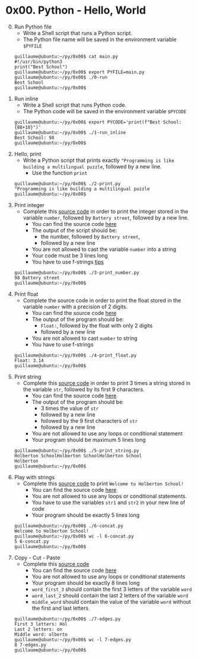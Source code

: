 # 0x00. Python - Hello, World

0. Run Python file
	- Write a Shell script that runs a Python script.
	- The Python file name will be saved in the environment variable `$PYFILE`
	```
	guillaume@ubuntu:~/py/0x00$ cat main.py
	#!/usr/bin/python3
	print("Best School")
	guillaume@ubuntu:~/py/0x00$ export PYFILE=main.py
	guillaume@ubuntu:~/py/0x00$ ./0-run
	Best School
	guillaume@ubuntu:~/py/0x00$
	```
1. Run inline
	- Write a Shell script that runs Python code.
	- The Python code will be saved in the environment variable `$PYCODE`
	```
	guillaume@ubuntu:~/py/0x00$ export PYCODE='print(f"Best School: {88+10}")'
	guillaume@ubuntu:~/py/0x00$ ./1-run_inline
	Best School: 98
	guillaume@ubuntu:~/py/0x00$
	```
2. Hello, print
	- Write a Python script that prints exactly `"Programming is like building a multilingual puzzle`, followed by a new line.
		- Use the function `print`
	```
	guillaume@ubuntu:~/py/0x00$ ./2-print.py
	"Programming is like building a multilingual puzzle
	guillaume@ubuntu:~/py/0x00$
	```
3. Print integer
	- Complete this [source code](https://github.com/alx-tools/0x00.py/blob/master/3-print_number.py 'source code from github') in order to print the integer stored in the variable `number`, followed by `Battery street`, followed by a new line.
		- You can find the source code [here](https://github.com/alx-tools/0x00.py/blob/master/3-print_number.py 'github')
		- The output of the script should be:
			- the number, followed by `Battery street`,
			- followed by a new line
		- You are not allowed to cast the variable `number` into a string
		- Your code must be 3 lines long
		- You have to use f-strings [tips](https://intranet.alxswe.com/rltoken/Ju0J8BxkuPX5yKZctyKfsQ 'real python')
	```
	guillaume@ubuntu:~/py/0x00$ ./3-print_number.py
	98 Battery street
	guillaume@ubuntu:~/py/0x00$
	```
4. Print float
	- Complete the source code in order to print the float stored in the variable `number` with a precision of 2 digits.
		- You can find the source code [here](https://github.com/alx-tools/0x00.py/blob/master/4-print_float.py 'github code')
		- The output of the program should be:
			- `Float:`, followed by the float with only 2 digits
			- followed by a new line
		- You are not allowed to cast `number` to string
		- You have to use f-strings
	```
	guillaume@ubuntu:~/py/0x00$ ./4-print_float.py
	Float: 3.14
	guillaume@ubuntu:~/py/0x00$
	```
5. Print string
	- Complete this [source code](https://github.com/alx-tools/0x00.py/blob/master/5-print_string.py 'source code from github') in order to print 3 times a string stored in the variable `str`, followed by its first 9 characters.
		- You can find the source code [here](https://github.com/alx-tools/0x00.py/blob/master/5-print_string.py 'github source')
		- The output of the program should be:
			- 3 times the value of `str`
			- followed by a new line
			- followed by the 9 first characters of `str`
			- followed by a new line
		- You are not allowed to use any loops or conditional statement
		- Your program should be maximum 5 lines long
	```
	guillaume@ubuntu:~/py/0x00$ ./5-print_string.py
	Holberton SchoolHolberton SchoolHolberton School
	Holberton
	guillaume@ubuntu:~/py/0x00$
	```
6. Play with strings
	- Complete this [source code](https://github.com/alx-tools/0x00.py/blob/master/6-concat.py 'from github') to print `Welcome to Holberton School!`
		- You can find the source code [here](https://github.com/alx-tools/0x00.py/blob/master/6-concat.py 'github source')
		- You are not allowed to use any loops or conditional statements.
		- You have to use the variables `str1` and `str2` in your new line of code
		- Your program should be exactly 5 lines long
	```
	guillaume@ubuntu:~/py/0x00$ ./6-concat.py
	Welcome to Holberton School!
	guillaume@ubuntu:~/py/0x00$ wc -l 6-concat.py
	5 6-concat.py
	guillaume@ubuntu:~/py/0x00$
	```
7. Copy - Cut - Paste
	- Complete this [source code](https://github.com/alx-tools/0x00.py/blob/master/7-edges.py 'source code')
		- You can find the source code [here](https://github.com/alx-tools/0x00.py/blob/master/7-edges.py 'from github')
		- You are not allowed to use any loops or conditional statements
		- Your program should be exactly 8 lines long
		- `word_first_3` should contain the first 3 letters of the variable `word`
		- `word_last_2` should contain the last 2 letters of the variable `word`
		- `middle_word` should contain the value of the variable `word` without the first and last letters
	```
	guillaume@ubuntu:~/py/0x00$ ./7-edges.py
	First 3 letters: Hol
	Last 2 letters: on
	Middle word: olberto
	guillaume@ubuntu:~/py/0x00$ wc -l 7-edges.py
	8 7-edges.py
	guillaume@ubuntu:~/py/0x00$
	```
